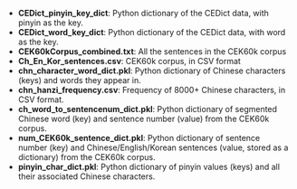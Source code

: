 
- **CEDict_pinyin_key_dict**: Python dictionary of the CEDict data, with pinyin as the key.
- **CEDict_word_key_dict**: Python dictionary of the CEDict data, with word as the key.
- **CEK60kCorpus_combined.txt**: All the sentences in the CEK60k corpus
- **Ch_En_Kor_sentences.csv**: CEK60k corpus, in CSV format
- **chn_character_word_dict.pkl**: Python dictionary of Chinese characters (keys) and words they appear in.
- **chn_hanzi_frequency.csv**: Frequency of 8000+ Chinese characters, in CSV format.
- **ch_word_to_sentencenum_dict.pkl**: Python dictionary of segmented Chinese word (key) and sentence number (value) from the CEK60k corpus.
- **num_CEK60k_sentence_dict.pkl**: Python dictionary of sentence number (key) and Chinese/English/Korean sentences (value, stored as a dictionary) from the CEK60k corpus.
- **pinyin_char_dict.pkl**: Python dictionary of pinyin values (keys) and all their associated Chinese characters.
